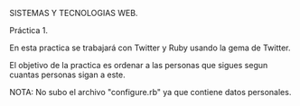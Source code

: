 SISTEMAS Y TECNOLOGIAS WEB.

Práctica 1.

En esta practica se trabajará con Twitter y Ruby usando la gema de Twitter.

El objetivo de la practica es ordenar a las personas que sigues segun cuantas personas sigan a este.

NOTA: No subo el archivo "configure.rb" ya que contiene datos personales. 
